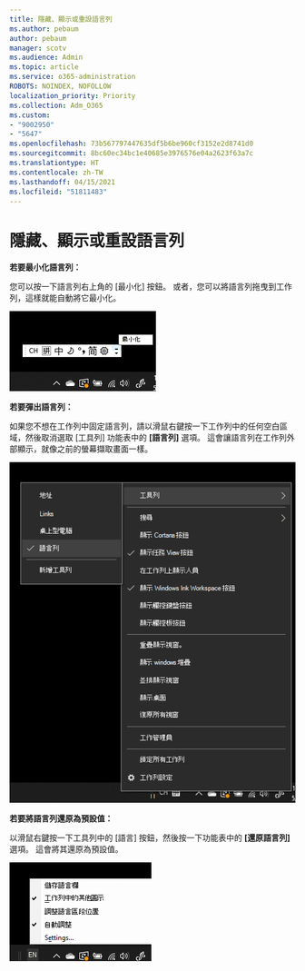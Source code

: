 ```yaml
---
title: 隱藏、顯示或重設語言列
ms.author: pebaum
author: pebaum
manager: scotv
ms.audience: Admin
ms.topic: article
ms.service: o365-administration
ROBOTS: NOINDEX, NOFOLLOW
localization_priority: Priority
ms.collection: Adm_O365
ms.custom:
- "9002950"
- "5647"
ms.openlocfilehash: 73b567797447635df5b6be960cf3152e2d8741d0
ms.sourcegitcommit: 8bc60ec34bc1e40685e3976576e04a2623f63a7c
ms.translationtype: HT
ms.contentlocale: zh-TW
ms.lasthandoff: 04/15/2021
ms.locfileid: "51811483"
---
```

# <a name="hide-display-or-reset-the-language-bar"></a>隱藏、顯示或重設語言列

**若要最小化語言列：**

您可以按一下語言列右上角的 [最小化] 按鈕。 或者，您可以將語言列拖曳到工作列，這樣就能自動將它最小化。

![最小化語言列](media/minimize-language-bar.png)

**若要彈出語言列：**

如果您不想在工作列中固定語言列，請以滑鼠右鍵按一下工作列中的任何空白區域，然後取消選取 [工具列] 功能表中的 **[語言列]** 選項。 這會讓語言列在工作列外部顯示，就像之前的螢幕擷取畫面一樣。

![彈出語言列](media/pop-out-language-bar.png)

**若要將語言列還原為預設值：**

以滑鼠右鍵按一下工具列中的 [語言] 按鈕，然後按一下功能表中的 **[還原語言列]** 選項。 這會將其還原為預設值。

![還原語言列](media/restore-language-bar.png)
